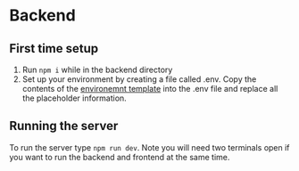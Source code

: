 # Backend

## First time setup

1. Run `npm i` while in the backend directory
2. Set up your environment by creating a file called .env. Copy the contents of the [environemnt template](./.env.template) into the .env file and replace all the placeholder information.

## Running the server

To run the server type `npm run dev`. Note you will need two terminals open if you want to run the backend and frontend at the same time.
